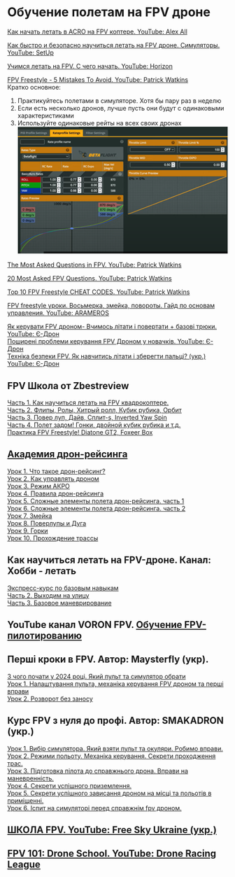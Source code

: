 # Обучение полетам на FPV дроне
[Как начать летать в ACRO на FPV коптере. YouTube: Alex All](https://www.youtube.com/watch?v=t9Nb8-qjZ3A)

[Как быстро и безопасно научиться летать на FPV дроне. Симуляторы. YouTube: SetUp](https://www.youtube.com/watch?v=WUCFuBNKXnM)

[Учимся летать на FPV. С чего начать. YouTube: Horizon](https://www.youtube.com/watch?v=fgZnj6Oskxk)

[FPV Freestyle - 5 Mistakes To Avoid. YouTube: Patrick Watkins](https://www.youtube.com/watch?v=GZ-5h-h3zCs)  
Кратко основное:  
1. Практикуйтесь полетами в симуляторе. Хотя бы пару раз в неделю  
2. Если есть несколько дронов, лучше пусть они будут с одинаковыми характеристиками   
3. Используйте одинаковые рейты на всех своих дронах  
![](PatrickRates.png)

[The Most Asked Questions in FPV. YouTube: Patrick Watkins](https://www.youtube.com/watch?v=sP33Q2p1TJw) 
 
[20 Most Asked FPV Questions. YouTube: Patrick Watkins](https://www.youtube.com/watch?v=MZ-oDthZ00w)

[Top 10 FPV Freestyle CHEAT CODES. YouTube: Patrick Watkins](https://www.youtube.com/watch?v=VYh1p7gdzpQ)

[FPV freestyle уроки. Восьмерка, змейка, повороты. Гайд по основам управления. YouTube: ARAMEROS](https://www.youtube.com/watch?v=ghn9AtKqBaM)

[Як керувати FPV дроном- Вчимось літати і повертати + базові трюки. YouTube: Є-Дрон](https://www.youtube.com/watch?v=uB4J984oxuw)  
[Поширені проблеми керування FPV Дроном у новачків. YouTube: Є-Дрон](https://www.youtube.com/watch?v=3ZPLDRFWsD8)  
[Техніка безпеки FPV. Як навчитись літати і зберегти пальці? (укр.) YouTube: Є-Дрон](https://www.youtube.com/watch?v=zq3tc3MRCeQ)  

## FPV Школа от Zbestreview
[Часть 1. Как научиться летать на FPV квадрокоптере.](https://www.youtube.com/watch?v=NXwCDb7t6ds)  
[Часть 2. Флипы, Ролы, Хитрый ролл, Кубик рубика, Орбит](https://www.youtube.com/watch?v=kgTE2nS0oHU)  
[Часть 3. Повер луп, Дайв, Сплит-s, Inverted Yaw Spin](https://www.youtube.com/watch?v=zOsbUyZ0fKk)  
[Часть 4. Полет задом! Гонки, двойной кубик рубика и т.д.](https://www.youtube.com/watch?v=knjYEKkeNkE)  
[ Практика FPV Freestyle! Diatone GT2, Foxeer Box](https://www.youtube.com/watch?v=KpC5n8-BzIc)  

## [Академия дрон-рейсинга](https://www.youtube.com/playlist?list=PLwy7zFO7fCeM6rZilz3DlQ7kHs7HjhpYg)
[Урок 1. Что такое дрон-рейсинг?](https://www.youtube.com/watch?v=ZZotXvbVEkI)  
[Урок 2. Как управлять дроном](https://www.youtube.com/watch?v=J9-iUJeVgc0)  
[Урок 3. Режим АКРО](https://www.youtube.com/watch?v=wBQGjRsFNDA)  
[Урок 4. Правила дрон-рейсинга](https://www.youtube.com/watch?v=uP0FO4glupw)  
[Урок 5. Сложные элементы полета дрон-рейсинга. часть 1](https://www.youtube.com/watch?v=6npkeGOjU90)  
[Урок 6. Сложные элементы полета дрон-рейсинга. часть 2](https://www.youtube.com/watch?v=bXA47CrijUo)  
[Урок 7. Змейка ](https://www.youtube.com/watch?v=bhmPO4KQWi0)  
[Урок 8. Поверлупы и Дуга](https://www.youtube.com/watch?v=k5TY3HmTGdU)  
[Урок 9. Горки](https://www.youtube.com/watch?v=z5Q_y62twDo)  
[Урок 10. Прохождение трассы](https://www.youtube.com/watch?v=TnQ_tN4qw-I)  

## Как научиться летать на FPV-дроне. Канал: Хобби - летать
[Экспресс-курс по базовым навыкам](https://www.youtube.com/watch?v=mbzEx1ZvekQ)  
[Часть 2. Выходим на улицу](https://www.youtube.com/watch?v=oP8yQF9qAyQ)  
[Часть 3. Базовое маневрирование](https://www.youtube.com/watch?v=KgFqu6Ezwrs)  

## YouTube канал VORON FPV. [Обучение FPV-пилотированию](https://www.youtube.com/@VORONFPV)

## Перші кроки в FPV. Автор: Maysterfly (укр).
[З чого почати у 2024 році. Який пульт та симулятор обрати](https://www.youtube.com/watch?v=4-Rw2KCSVqE)  
[Урок 1. Налаштування пульта, механіка керування FPV дроном та перші вправи](https://www.youtube.com/watch?v=5BHYsPPAvHQ)  
[Урок 2. Розворот без заносу](https://www.youtube.com/watch?v=E1AF35FtmjY)  

## Курс FPV з нуля до профі. Автор: SMAKADRON (укр.)
[Урок 1. Вибір симулятора. Який взяти пульт та окуляри. Робимо вправи.](https://www.youtube.com/watch?v=WXBQdcXHY8g)  
[Урок 2. Режими польоту. Механіка керування. Секрети проходження трас.](https://www.youtube.com/watch?v=sw8pRztbcu4)  
[Урок 3. Підготовка пілота до справжнього дрона. Вправи на маневренність.](https://www.youtube.com/watch?v=ghb3AcI2WfM)  
[Урок 4. Секрети успішного приземлення.](https://www.youtube.com/watch?v=fvMaHOev6zQ)  
[Урок 5. Секрети успішного зависання дроном на місці та польотів в приміщенні.](https://www.youtube.com/watch?v=7-YgtMsbIL0)  
[Урок 6. Іспит на симуляторі перед справжнім fpv дроном.](https://www.youtube.com/watch?v=_pGjSxhaIS4)  

## [ШКОЛА FPV. YouTube: Free Sky Ukraine (укр.)](https://www.youtube.com/watch?v=Fl40JKRf43w&list=PLOjSjoU1lXsRRHmxJxVd-2SvF0Ym_eyoY&index=1)


## [FPV 101: Drone School. YouTube: Drone Racing League](https://www.youtube.com/watch?v=NkyrESchTpA&list=PLj8kmZ6kpXqhaqvZMsj2_ibIkjMfACu7d)